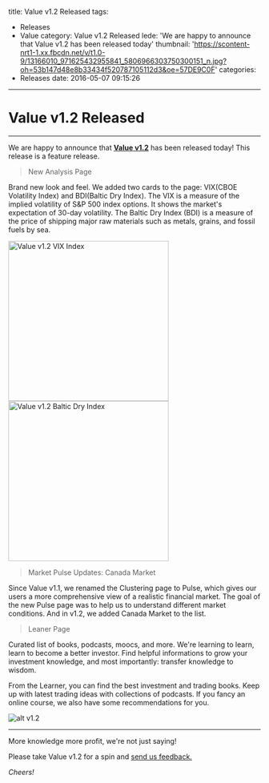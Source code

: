 title: Value v1.2 Released
tags:
  - Releases
  - Value
category: Value v1.2 Released
lede: 'We are happy to announce that Value v1.2 has been released today'
thumbnail: 'https://scontent-nrt1-1.xx.fbcdn.net/v/t1.0-9/13166010_971625432955841_5806966303750300151_n.jpg?oh=53b147d48e8b33434f520787105112d3&oe=57DE9C0F'
categories:
  - Releases
date: 2016-05-07 09:15:26
---
# Value v1.2 Released

***

We are happy to announce that [**Value v1.2**](https://itunes.apple.com/us/app/value-turn-investors-idea/id1020357535?ls=1&mt=8 "Value v1.2 - App Store") has been released today! This release is a feature release.

> New Analysis Page

Brand new look and feel. We added two cards to the page: VIX(CBOE Volatility Index) and BDI(Baltic Dry Index). The VIX is a measure of the implied volatility of S&P 500 index options. It shows the market's expectation of 30-day volatility. The Baltic Dry Index (BDI) is a measure of the price of shipping major raw materials such as metals, grains, and fossil fuels by sea.

<img src="https://scontent-nrt1-1.xx.fbcdn.net/v/t1.0-9/13118977_972164069568644_3824447900134112424_n.png?oh=927b9405f9777d94d5a58556400395e9&oe=57D2F828" alt="Value v1.2 VIX Index" style="width: 320px;"/>

<img src="https://scontent-nrt1-1.xx.fbcdn.net/v/t1.0-9/13164277_972164076235310_2449426804089284355_n.png?oh=9bff89580132808fc6f40386f08c34a6&oe=57C6F022" alt="Value v1.2 Baltic Dry Index" style="width: 320px;"/>

> Market Pulse Updates: Canada Market

Since Value v1.1, we renamed the Clustering page to Pulse, which gives our users a more comprehensive view of a realistic financial market. The goal of the new Pulse page was to help us to understand different market conditions. And in v1.2, we added Canada Market to the list.

> Leaner Page

Curated list of books, podcasts, moocs, and more. We're learning to learn, learn to become a better investor. Find helpful informations to grow your investment knowledge, and most importantly: transfer knowledge to wisdom.

From the Learner, you can find the best investment and trading books. Keep up with latest trading ideas with collections of podcasts. If you fancy an online course, we also have some recommendations for you.

![alt v1.2](https://scontent-nrt1-1.xx.fbcdn.net/v/t1.0-9/13166010_971625432955841_5806966303750300151_n.jpg?oh=53b147d48e8b33434f520787105112d3&oe=57DE9C0F "Value v1.2 new features")

***

More knowledge more profit, we're not just saying!

Please take Value v1.2 for a spin and [send us feedback.][1]

[1]: mailto:feedback@gimletech.com

_Cheers!_